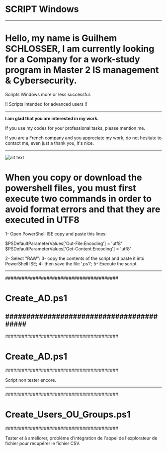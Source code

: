 # SCRIPT Windows

-----------------------------------------------------------------------------------------------------------------

# Hello, my name is __Guilhem SCHLOSSER__, I am currently looking for a Company for a work-study program in Master 2 IS management & Cybersecurity.

Scripts Windows more or less successful.

!! Scripts intended for advanced users !!

-----------------------------------------------------------------------------------------------------------------

__I am glad that you are interested in my work.__

If you use my codes for your professional tasks, please mention me.

If you are a French company and you appreciate my work, do not hesitate to contact me, even just a thank you, it's nice.

-----------------------------------------------------------------------------------------------------------------

![alt text](https://user-images.githubusercontent.com/28867314/148208659-354aa33d-28d0-468a-851e-d457f9f74395.png)

# When you copy or download the powershell files, you must first execute two commands in order to avoid format errors and that they are executed in UTF8

1- Open PowerShell ISE copy and paste this lines:

$PSDefaultParameterValues['Out-File:Encoding'] = 'utf8'
$PSDefaultParameterValues['Get-Content:Encoding'] = 'utf8'

2- Select "RAW":
3- copy the contents of the script and paste it into PowerShell ISE;
4- then save the file '.ps1';
5- Execute the script.

-----------------------------------------------------------------------------------------------------------------
#########################################
# Create_AD.ps1
#########################################
-----------------------------------------------------------------------------------------------------------------

#########################################
# Create_AD.ps1
#########################################

Script non tester encore.

-----------------------------------------------------------------------------------------------------------------

#########################################
# Create_Users_OU_Groups.ps1
#########################################

Tester et à améliorer, problème d'intégration de l'appel de l'explorateur de fichier pour récupérer le fichier CSV.

